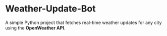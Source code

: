 # Weather-Update-Bot
A simple Python project that fetches real-time weather updates for any city using the **OpenWeather API**.
